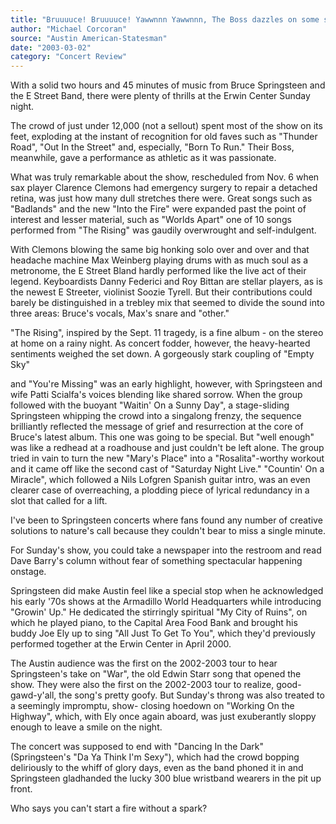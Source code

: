 ```yaml
---
title: "Bruuuuce! Bruuuuce! Yawwnnn Yawwnnn, The Boss dazzles on some songs, but drones on others"
author: "Michael Corcoran"
source: "Austin American-Statesman"
date: "2003-03-02"
category: "Concert Review"
---
```


With a solid two hours and 45 minutes of music from Bruce Springsteen and the E Street Band, there were plenty of thrills at the Erwin Center Sunday night.

The crowd of just under 12,000 (not a sellout) spent most of the show on its feet, exploding at the instant of recognition for old faves such as "Thunder Road", "Out In the Street" and, especially, "Born To Run." Their Boss, meanwhile, gave a performance as athletic as it was passionate.

What was truly remarkable about the show, rescheduled from Nov. 6 when sax player Clarence Clemons had emergency surgery to repair a detached retina, was just how many dull stretches there were. Great songs such as "Badlands" and the new "Into the Fire" were expanded past the point of interest and lesser material, such as "Worlds Apart" one of 10 songs performed from "The Rising" was gaudily overwrought and self-indulgent.

With Clemons blowing the same big honking solo over and over and that headache machine Max Weinberg playing drums with as much soul as a metronome, the E Street Bland hardly performed like the live act of their legend. Keyboardists Danny Federici and Roy Bittan are stellar players, as is the newest E Streeter, violinist Soozie Tyrell. But their contributions could barely be distinguished in a trebley mix that seemed to divide the sound into three areas: Bruce's vocals, Max's snare and "other."

"The Rising", inspired by the Sept. 11 tragedy, is a fine album - on the stereo at home on a rainy night. As concert fodder, however, the heavy-hearted sentiments weighed the set down. A gorgeously stark coupling of "Empty Sky"

and "You're Missing" was an early highlight, however, with Springsteen and wife Patti Scialfa's voices blending like shared sorrow. When the group followed with the buoyant "Waitin' On a Sunny Day", a stage-sliding Springsteen whipping the crowd into a singalong frenzy, the sequence brilliantly reflected the message of grief and resurrection at the core of Bruce's latest album. This one was going to be special. But "well enough" was like a redhead at a roadhouse and just couldn't be left alone. The group tried in vain to turn the new "Mary's Place" into a "Rosalita"-worthy workout and it came off like the second cast of "Saturday Night Live." "Countin' On a Miracle", which followed a Nils Lofgren Spanish guitar intro, was an even clearer case of overreaching, a plodding piece of lyrical redundancy in a slot that called for a lift.

I've been to Springsteen concerts where fans found any number of creative solutions to nature's call because they couldn't bear to miss a single minute.

For Sunday's show, you could take a newspaper into the restroom and read Dave Barry's column without fear of something spectacular happening onstage.

Springsteen did make Austin feel like a special stop when he acknowledged his early '70s shows at the Armadillo World Headquarters while introducing "Growin' Up." He dedicated the stirringly spiritual "My City of Ruins", on which he played piano, to the Capital Area Food Bank and brought his buddy Joe Ely up to sing "All Just To Get To You", which they'd previously performed together at the Erwin Center in April 2000.

The Austin audience was the first on the 2002-2003 tour to hear Springsteen's take on "War", the old Edwin Starr song that opened the show. They were also the first on the 2002-2003 tour to realize, good-gawd-y'all, the song's pretty goofy. But Sunday's throng was also treated to a seemingly impromptu, show- closing hoedown on "Working On the Highway", which, with Ely once again aboard, was just exuberantly sloppy enough to leave a smile on the night.

The concert was supposed to end with "Dancing In the Dark" (Springsteen's "Da Ya Think I'm Sexy"), which had the crowd bopping deliriously to the whiff of glory days, even as the band phoned it in and Springsteen gladhanded the lucky 300 blue wristband wearers in the pit up front.

Who says you can't start a fire without a spark?
